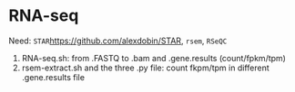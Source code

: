# RNA-seq
Need: `STAR`https://github.com/alexdobin/STAR, `rsem`, `RSeQC`

1. RNA-seq.sh: from .FASTQ to .bam and .gene.results (count/fpkm/tpm)
2. rsem-extract.sh and the three .py file: count fkpm/tpm in different .gene.results file
